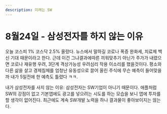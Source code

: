 ```yaml
---
description: 미래는 SW
---
```


# 8월24일 - 삼성전자를 하지 않는 이유

오늘 코스피 1% 코스닥 2.5% 올랐다. 뉴스에서 말하길 코로나 폭증 완화세, 치료제 백신 기대 때문이라고 한다. 근데 이건 그냐결과에따른 끼워맞추기 아닌가 주가가 내렸으면 코로나 재유행 우려, 3단계 격상가능성 우려심리 작용 이소리를 했을것이다. 평소와 다른 삶을 살고 경제침체를 엄청난 유동성으로 끌어 올린 주식에 무슨 예측이 들어맞을까 내가 5일전에 한 예측도 틀렸다 ㅋㅋ. 

내가 삼성전자를 사지 않는 이유: 삼성전자는 SW기업이 아니기 때문이다. 애플처럼 SW의 강점이 없고 기본앱에도 광고를 넣으려는 시도를 하는 모습을 보니 앱에 투자를 할 생각이 없어진다. 최근에도 계속 SW개발 노력을 하나 결과물이 좋아보이지는 않는다.

